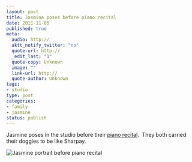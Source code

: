 ```yaml
--- 
layout: post
title: Jasmine poses before piano recital
date: 2011-11-05
published: true
meta: 
  audio: http://
  aktt_notify_twitter: "no"
  quote-url: http://
  _edit_last: "1"
  quote-copy: Unknown
  image: ""
  link-url: http://
  quote-author: Unknown
tags: 
- studio
type: post
categories: 
- family
- jasmine
status: publish
---
```

Jasmine poses in the studio before their [piano recital](http://eick.us/blog/2011/11/03/piano-recital-october-30-2011/).  They both carried their doggies to be like Sharpay.

![Jasmine portrait before piano recital](http://eick.us/files/2011/11/Piano-Recital-Portrait-2.jpg)
